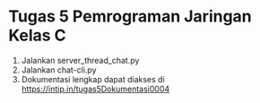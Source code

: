 # Tugas 5 Pemrograman Jaringan Kelas C
1. Jalankan server_thread_chat.py
2. Jalankan chat-cli.py
3. Dokumentasi lengkap dapat diakses di https://intip.in/tugas5Dokumentasi0004
